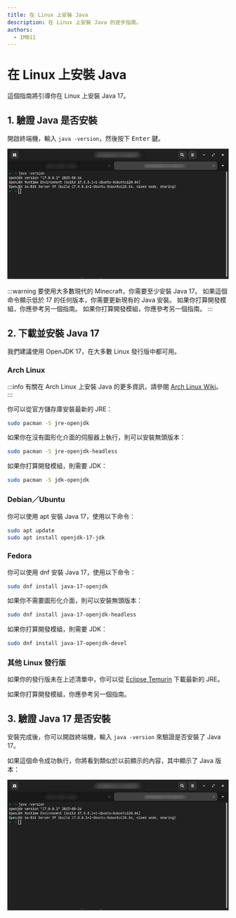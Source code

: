 ```yaml
---
title: 在 Linux 上安裝 Java
description: 在 Linux 上安裝 Java 的逐步指南。
authors:
  - IMB11
---
```


# 在 Linux 上安裝 Java

這個指南將引導你在 Linux 上安裝 Java 17。

## 1. 驗證 Java 是否安裝

開啟終端機，輸入 `java -version`，然後按下 <kbd>Enter</kbd> 鍵。

![終端機中輸入了「java -version」](/assets/players/installing-java/linux-java-version.png)

:::warning
要使用大多數現代的 Minecraft，你需要至少安裝 Java 17。 如果這個命令顯示低於 17 的任何版本，你需要更新現有的 Java 安裝。 如果你打算開發模組，你應參考另一個指南。 如果你打算開發模組，你應參考另一個指南。
:::

## 2. 下載並安裝 Java 17

我們建議使用 OpenJDK 17，在大多數 Linux 發行版中都可用。

### Arch Linux

:::info
有關在 Arch Linux 上安裝 Java 的更多資訊，請參閱 [Arch Linux Wiki](https://wiki.archlinuxcn.org/wiki/Java)。
:::

你可以從官方儲存庫安裝最新的 JRE：

```sh
sudo pacman -S jre-openjdk
```

如果你在沒有圖形化介面的伺服器上執行，則可以安裝無頭版本：

```sh
sudo pacman -S jre-openjdk-headless
```

如果你打算開發模組，則需要 JDK：

```sh
sudo pacman -S jdk-openjdk
```

### Debian／Ubuntu

你可以使用 apt 安裝 Java 17，使用以下命令：

```sh
sudo apt update
sudo apt install openjdk-17-jdk
```

### Fedora

你可以使用 dnf 安裝 Java 17，使用以下命令：

```sh
sudo dnf install java-17-openjdk
```

如果你不需要圖形化介面，則可以安裝無頭版本：

```sh
sudo dnf install java-17-openjdk-headless
```

如果你打算開發模組，則需要 JDK：

```sh
sudo dnf install java-17-openjdk-devel
```

### 其他 Linux 發行版

如果你的發行版未在上述清單中，你可以從 [Eclipse Temurin](https://adoptium.net/temurin/) 下載最新的 JRE。

如果你打算開發模組，你應參考另一個指南。

## 3. 驗證 Java 17 是否安裝

安裝完成後，你可以開啟終端機，輸入 `java -version` 來驗證是否安裝了 Java 17。

如果這個命令成功執行，你將看到類似於以前顯示的內容，其中顯示了 Java 版本：

![終端機中輸入了「java -version」](/assets/players/installing-java/linux-java-version.png)
